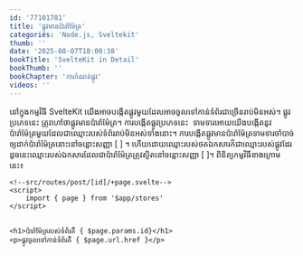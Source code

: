 ```yaml
---
id: '77101781'
title: 'ផ្លូវ​មាន​ប៉ារ៉ាម៉ែត្រ'
categories: 'Node.js, Sveltekit'
thumb: ''
date: '2025-08-07T18:00:38'
bookTitle: 'SvelteKit in Detail'
bookThumb: ''
bookChapter: 'ការកំណត់​ផ្លូវ'
videos: ''
---
```

<p>នៅ​ក្នុង​កម្មវិធី SvelteKit យើង​អាច​បង្កើត​ផ្លូវ​មួយ​ដែល​អាច​ចូល​ទៅ​កាន់​​ទំព័រ​ជា​ច្រើន​រាប់​មិន​អស់​។ ផ្លូវ​ប្រភេទ​នេះ ត្រូវ​ហៅ​ថា​​ផ្លូវ​មាន​ប៉ារ៉ាម៉ែត្រ​។ ការបង្កើត​ផ្លូវប្រភេទ​នេះ &nbsp;ទាមទារ​អោយ​យើង​បង្កើតនូវ​​ប៉ារ៉ាម៉ែត្រ​​មួយ​ដែល​ជា​ឈ្មោះ​​របស់​ទំព័រ​រាប់​មិន​អស់​ទាំងនោះ​។ ការបង្កើត​ផ្លូវ​មាន​ប៉ារ៉ាម៉ែត្រ​ទាមទារ​ចាំបាច់​ឲ្យ​ដាក់​ប៉ារ៉ាម៉ែត្រ​នោះ​នៅ​ចន្លោះ​សញ្ញា [ ] ។ ហើយ​ដោយ​ឈ្មោះ​របស់​ថត​ឯកសារ​ក៏​ជា​​ឈ្មោះ​របស់​ផ្លូវ​ដែរ ដូចនេះ​ឈ្មោះ​របស់​ឯកសារ​ដែល​ជា​ប៉ារ៉ាម៉ែត្រត្រូវ​ស្ថិត​នៅ​ចន្លោះ​សញ្ញា [ ]។ ពិនិត្យ​កម្មវិធី​ខាង​ក្រោម​នេះ៖</p><pre><code class="svelte">&lt;!--src/routes/post/[id]/+page.svelte--&gt;
&lt;script&gt;
    import { page } from '$app/stores'
&lt;/script&gt;

&lt;h1&gt;ប៉ារ៉ាម៉ែត្រ​របស់​ទំព័រ​គឺ { $page.params.id}&lt;/h1&gt;
&lt;p&gt;ផ្លូវ​ចូល​ទៅ​កាន់​ទំព័រ​គឺ { $page.url.href }&lt;/p&gt;</code></pre>